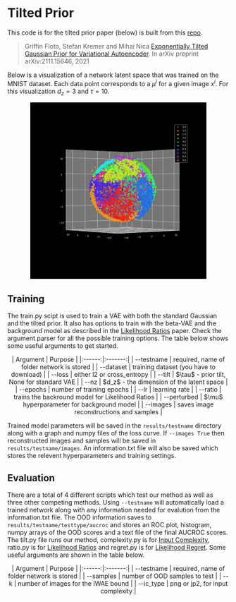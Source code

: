 # Tilted Prior

This code is for the tilted prior paper (below) is built from this [repo](https://github.com/XavierXiao/Likelihood-Regret).
> Griffin Floto, Stefan Kremer and Mihai Nica [Exponentially Tilted Gaussian Prior for Variational Autoencoder](https://arxiv.org/pdf/2111.15646.pdf). In arXiv preprint
arXiv:2111.15646, 2021

Below is a visualization of a network latent space that was trained on the MNIST dataset. Each data point corresponds to a $\mu^i$ for a given image $x^i$. For this visualization $d_z =3$ and $\tau =10$. 

<p align="center">
  <img src="latent_mnist.gif" width="400" height="400" />
</p>


## Training
The train.py scipt is used to train a VAE with both the standard Gaussian and the tilted prior. It also has options to train with the beta-VAE and the background model as described in the [Likelihood Ratios](https://arxiv.org/abs/1906.02845) paper. Check the argument parser for all the possible training options. The table below shows some useful arguments to get started.

<center>
| Argument | Purpose |
|:------:|:-------:|
| --testname | required, name of folder network is stored |
| --dataset | training dataset (you have to download) |
| --loss | either l2 or cross_entropy |
| --tilt | $\tau$ - prior tilt, None for standard VAE |
| --nz | $d_z$ - the dimension of the latent space |
| --epochs | number of training epochs |
| --lr | learning rate |
| --ratio | trains the backround model for Likelihood Ratios |
| --perturbed | $\mu$ hyperparameter for background model |
| --images | saves image reconstructions and samples |
</center>

Trained model parameters will be saved in the `results/testname` directory along with a graph and numpy files of the loss curve. If `--images True` then reconstructed images and samples will be saved in `results/testname/images`. An information.txt file will also be saved which stores the relevent hyperparameters and training settings.

## Evaluation
There are a total of 4 different scripts which test our method as well as three other competing methods. Using `--testname` will automatically load a trained network along with any information needed for evalution from the information.txt file. The OOD information saves to `results/testname/testtype/aucroc` and stores an ROC plot, histogram, numpy arrays of the OOD scores and a text file of the final AUCROC scores. The tilt.py file runs our method, complexity.py is for [Input Complexity](https://arxiv.org/abs/1909.11480), ratio.py is for [Likelihood Ratios](https://arxiv.org/abs/1906.02845) and regret.py is for [Likelihood Regret](https://arxiv.org/abs/2003.02977). Some useful arguments are shown in the table below.

<center>
| Argument | Purpose |
|:------:|:-------:|
| --testname | required, name of folder network is stored |
| --samples | number of OOD samples to test |
| --k | number of images for the IWAE bound |
| --ic_type | png or jp2, for input complexity |
</center>
